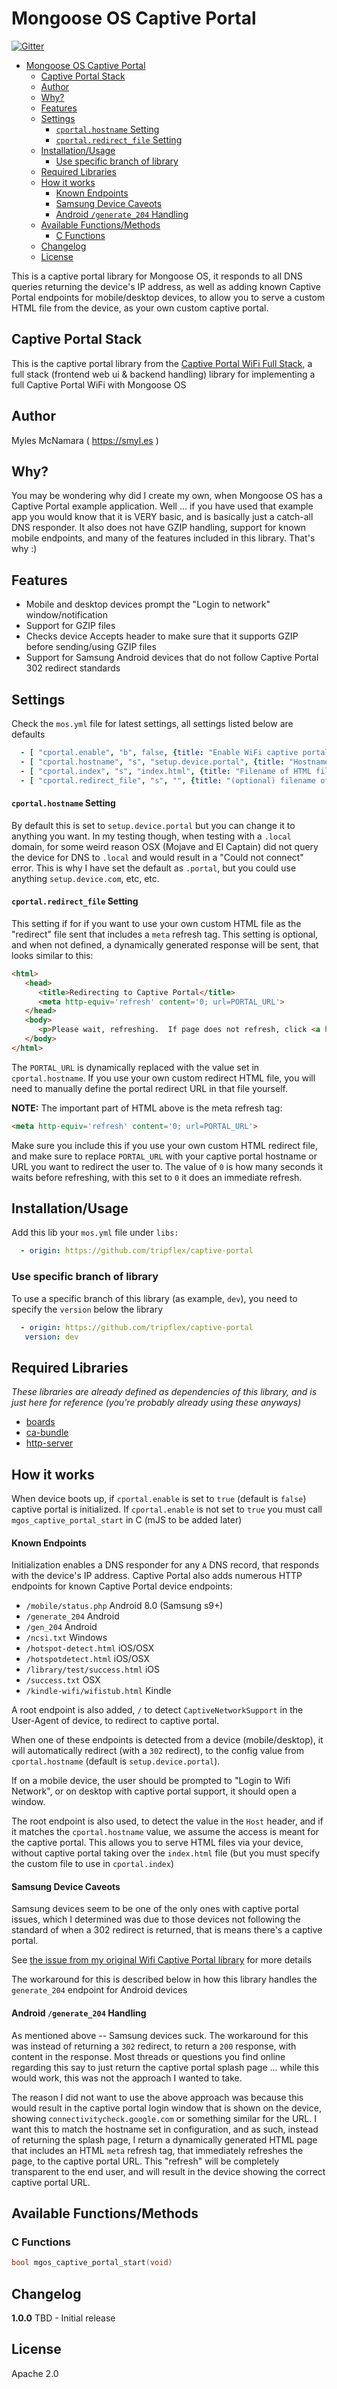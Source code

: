 # Mongoose OS Captive Portal

[![Gitter](https://badges.gitter.im/cesanta/mongoose-os.svg)](https://gitter.im/cesanta/mongoose-os?utm_source=badge&utm_medium=badge&utm_campaign=pr-badge)

- [Mongoose OS Captive Portal](#mongoose-os-captive-portal)
  - [Captive Portal Stack](#captive-portal-stack)
  - [Author](#author)
  - [Why?](#why)
  - [Features](#features)
  - [Settings](#settings)
      - [`cportal.hostname` Setting](#cportalhostname-setting)
      - [`cportal.redirect_file` Setting](#cportalredirect_file-setting)
  - [Installation/Usage](#installationusage)
    - [Use specific branch of library](#use-specific-branch-of-library)
  - [Required Libraries](#required-libraries)
  - [How it works](#how-it-works)
      - [Known Endpoints](#known-endpoints)
      - [Samsung Device Caveots](#samsung-device-caveots)
      - [Android `/generate_204` Handling](#android-generate_204-handling)
  - [Available Functions/Methods](#available-functionsmethods)
    - [C Functions](#c-functions)
  - [Changelog](#changelog)
  - [License](#license)

This is a captive portal library for Mongoose OS, it responds to all DNS queries returning the device's IP address, as well as adding known Captive Portal endpoints for mobile/desktop devices, to allow you to serve a custom HTML file from the device, as your own custom captive portal.

## Captive Portal Stack

This is the captive portal library from the [Captive Portal WiFi Full Stack](https://github.com/tripflex/captive-portal-wifi-stack), a full stack (frontend web ui & backend handling) library for implementing a full Captive Portal WiFi with Mongoose OS

## Author
Myles McNamara ( https://smyl.es )

## Why?
You may be wondering why did I create my own, when Mongoose OS has a Captive Portal example application.  Well ... if you have used that example app you would know that it is VERY basic, and is basically just a catch-all DNS responder. It also does not have GZIP handling, support for known mobile endpoints, and many of the features included in this library.  That's why :)

## Features
- Mobile and desktop devices prompt the "Login to network" window/notification
- Support for GZIP files
- Checks device Accepts header to make sure that it supports GZIP before sending/using GZIP files
- Support for Samsung Android devices that do not follow Captive Portal 302 redirect standards

## Settings
Check the `mos.yml` file for latest settings, all settings listed below are defaults

```yaml
  - [ "cportal.enable", "b", false, {title: "Enable WiFi captive portal on device boot"}]
  - [ "cportal.hostname", "s", "setup.device.portal", {title: "Hostname to use for captive portal redirect"}]
  - [ "cportal.index", "s", "index.html", {title: "Filename of HTML file to use when serving the captive portal index file"}]
  - [ "cportal.redirect_file", "s", "", {title: "(optional) filename of HTML file to use for redirect to captive portal page (must include a meta refresh tag to do redirection)"}]
```

#### `cportal.hostname` Setting
By default this is set to `setup.device.portal` but you can change it to anything you want.  In my testing though, when testing with a `.local` domain, for some weird reason OSX (Mojave and El Captain) did not query the device for DNS to `.local` and would result in a "Could not connect" error.  This is why I have set the default as `.portal`, but you could use anything `setup.device.com`, etc, etc.

#### `cportal.redirect_file` Setting
This setting if for if you want to use your own custom HTML file as the "redirect" file sent that includes a `meta` refresh tag.  This setting is optional, and when not defined, a dynamically generated response will be sent, that looks similar to this:

```HTML
<html>
   <head>
      <title>Redirecting to Captive Portal</title>
      <meta http-equiv='refresh' content='0; url=PORTAL_URL'>
   </head>
   <body>
      <p>Please wait, refreshing.  If page does not refresh, click <a href='PORTAL_URL'>here</a> to login.</p>
   </body>
</html>
```

The `PORTAL_URL` is dynamically replaced with the value set in `cportal.hostname`.  If you use your own custom redirect HTML file, you will need to manually define the portal redirect URL in that file yourself.

**NOTE:** The important part of HTML above is the meta refresh tag:
```HTML
<meta http-equiv='refresh' content='0; url=PORTAL_URL'>
```

Make sure you include this if you use your own custom HTML redirect file, and make sure to replace `PORTAL_URL` with your captive portal hostname or URL you want to redirect the user to.  The value of `0` is how many seconds it waits before refreshing, with this set to `0` it does an immediate refresh.

## Installation/Usage
Add this lib your `mos.yml` file under `libs:`

```yaml
  - origin: https://github.com/tripflex/captive-portal
```

### Use specific branch of library
To use a specific branch of this library (as example, `dev`), you need to specify the `version` below the library

```yaml
  - origin: https://github.com/tripflex/captive-portal
   version: dev
```

## Required Libraries
*These libraries are already defined as dependencies of this library, and is just here for reference (you're probably already using these anyways)*
- [boards](https://github.com/mongoose-os-libs/boards)
- [ca-bundle](https://github.com/mongoose-os-libs/ca-bundle)
- [http-server](https://github.com/mongoose-os-libs/http-server)

## How it works
When device boots up, if `cportal.enable` is set to `true` (default is `false`) captive portal is initialized. If `cportal.enable` is not set to `true` you must call `mgos_captive_portal_start` in C (mJS to be added later)

#### Known Endpoints
Initialization enables a DNS responder for any `A` DNS record, that responds with the device's IP address.  Captive Portal also adds numerous HTTP endpoints for known Captive Portal device endpoints:
- `/mobile/status.php` Android 8.0 (Samsung s9+)
- `/generate_204` Android
- `/gen_204` Android
- `/ncsi.txt` Windows
- `/hotspot-detect.html` iOS/OSX
- `/hotspotdetect.html` iOS/OSX
- `/library/test/success.html` iOS
- `/success.txt` OSX
- `/kindle-wifi/wifistub.html` Kindle

A root endpoint is also added, `/` to detect `CaptiveNetworkSupport` in the User-Agent of device, to redirect to captive portal.

When one of these endpoints is detected from a device (mobile/desktop), it will automatically redirect (with a `302` redirect), to the config value from `cportal.hostname` (default is `setup.device.portal`).

If on a mobile device, the user should be prompted to "Login to Wifi Network", or on desktop with captive portal support, it should open a window.

The root endpoint is also used, to detect the value in the `Host` header, and if it matches the `cportal.hostname` value, we assume the access is meant for the captive portal.  This allows you to serve HTML files via your device, without captive portal taking over the `index.html` file (but you must specify the custom file to use in `cportal.index`)

#### Samsung Device Caveots
Samsung devices seem to be one of the only ones with captive portal issues, which I determined was due to those devices not following the standard of when a 302 redirect is returned, that is means there's a captive portal.

See [the issue from my original Wifi Captive Portal library](https://github.com/tripflex/wifi-captive-portal/issues/7) for more details

The workaround for this is described below in how this library handles the `generate_204` endpoint for Android devices

#### Android `/generate_204` Handling
As mentioned above -- Samsung devices suck.  The workaround for this was instead of returning a `302` redirect, to return a `200` response, with content in the response.  Most threads or questions you find online regarding this say to just return the captive portal splash page ... while this would work, this was not the approach I wanted to take.

The reason I did not want to use the above approach was because this would result in the captive portal login window that is shown on the device, showing `connectivitycheck.google.com` or something similar for the URL.  I want this to match the hostname set in configuration, and as such, instead of returning the splash page, I return a dynamically generated HTML page that includes an HTML `meta` refresh tag, that immediately refreshes the page, to the captive portal URL.  This "refresh" will be completely transparent to the end user, and will result in the device showing the correct captive portal URL.

## Available Functions/Methods

### C Functions
```C
bool mgos_captive_portal_start(void)
```

## Changelog

**1.0.0** TBD - Initial release

## License
Apache 2.0
